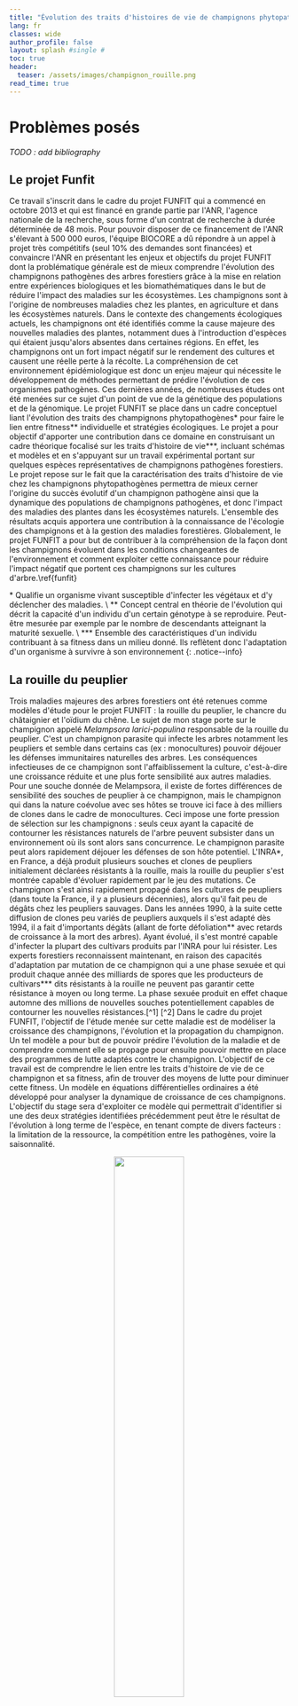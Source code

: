 ```yaml
---
title: "Évolution des traits d'histoires de vie de champignons phytopathogènes"
lang: fr
classes: wide
author_profile: false
layout: splash #single #
toc: true
header:
  teaser: /assets/images/champignon_rouille.png
read_time: true
---
```


# Problèmes posés

*TODO : add bibliography*

## Le projet Funfit

Ce travail s'inscrit dans le cadre du projet FUNFIT qui a commencé en octobre 2013 et qui est financé en grande partie par l'ANR, l'agence nationale de la recherche, sous forme d'un contrat de recherche à durée déterminée de 48 mois. Pour pouvoir disposer de ce financement de l'ANR s'élevant à 500 000 euros, l'équipe BIOCORE a dû répondre à un appel à projet très compétitifs (seul 10% des demandes sont financées) et convaincre l'ANR en présentant les enjeux et objectifs du projet FUNFIT dont la problématique générale est de mieux comprendre l'évolution des champignons pathogènes des arbres forestiers grâce à la mise en relation entre expériences biologiques et les biomathématiques dans le but de réduire l'impact des maladies sur les écosystèmes.
Les champignons sont à l'origine de nombreuses maladies chez les plantes, en agriculture et dans les écosystèmes naturels. Dans le contexte des changements écologiques actuels, les champignons ont été identifiés comme la cause majeure des nouvelles maladies des plantes, notamment dues à l'introduction d'espèces qui étaient jusqu'alors absentes dans certaines régions. En effet, les champignons ont un fort impact négatif sur le rendement des cultures et causent une réelle perte à la récolte. La compréhension de cet environnement épidémiologique est donc un enjeu majeur qui nécessite le développement de méthodes permettant de prédire l'évolution de ces organismes pathogènes. Ces dernières années, de nombreuses études ont été menées sur ce sujet d'un point de vue de la génétique des populations et de la génomique. Le projet FUNFIT se place dans un cadre conceptuel liant l'évolution des traits des champignons phytopathogènes\* pour faire le lien entre fitness\*\* individuelle et stratégies écologiques. Le projet a pour objectif d'apporter une contribution dans ce domaine en construisant un cadre théorique focalisé sur les traits d'histoire de vie\*\*\*, incluant schémas et modèles et en s'appuyant sur un travail expérimental portant sur quelques espèces représentatives de champignons pathogènes forestiers. Le projet repose sur le fait que la caractérisation des traits d'histoire de vie chez les champignons phytopathogènes permettra de mieux cerner l'origine du succès évolutif d'un champignon pathogène ainsi que la dynamique des populations de champignons pathogènes, et donc l'impact des maladies des plantes dans les écosystèmes naturels. L'ensemble des résultats acquis apportera une contribution à la connaissance de l'écologie des champignons et à la gestion des maladies forestières. Globalement, le projet FUNFIT a pour but de contribuer à la compréhension de la façon dont les champignons évoluent dans les conditions changeantes de l'environnement et comment exploiter cette connaissance pour réduire l'impact négatif que portent ces champignons sur les cultures d'arbre.\ref{funfit}

\* Qualifie un organisme vivant susceptible d'infecter les végétaux et d'y déclencher des maladies. \\
\*\* Concept central en théorie de l'évolution qui décrit la capacité d'un individu d'un certain génotype à se reproduire. Peut-être mesurée par exemple par le nombre de descendants atteignant la maturité sexuelle. \\
\*\*\* Ensemble des caractéristiques d'un individu contribuant à sa fitness dans un milieu donné. Ils reflètent donc l'adaptation d'un organisme à survivre à son environnement
{: .notice--info}

## La rouille du peuplier

Trois maladies majeures des arbres forestiers ont été retenues comme modèles d'étude pour le projet FUNFIT : la rouille du peuplier, le chancre du châtaignier et l'oïdium du chêne. Le sujet de mon stage porte sur le champignon appelé *Melampsora larici-populina* responsable de la rouille du peuplier. C'est un champignon parasite qui infecte les arbres notamment les peupliers et semble dans certains cas (ex : monocultures) pouvoir déjouer les défenses immunitaires naturelles des arbres. Les conséquences infectieuses de ce champignon sont l'affaiblissement la culture, c'est-à-dire une croissance réduite et une plus forte sensibilité aux autres maladies. Pour une souche donnée de Melampsora, il existe de fortes différences de sensibilité des souches de peuplier à ce champignon, mais le champignon qui dans la nature coévolue avec ses hôtes se trouve ici face à des milliers de clones dans le cadre de monocultures. Ceci impose une forte pression de sélection sur les champignons : seuls ceux ayant la capacité de contourner les résistances naturels de l'arbre peuvent subsister dans un environnement où ils sont alors sans concurrence. Le champignon parasite peut alors rapidement déjouer les défenses de son hôte potentiel. L'INRA\*, en France, a déjà produit plusieurs souches et clones de peupliers initialement déclarées résistants à la rouille, mais la rouille du peuplier s'est montrée capable d'évoluer rapidement par le jeu des mutations. Ce champignon s'est ainsi rapidement propagé dans les cultures de peupliers (dans toute la France, il y a plusieurs décennies), alors qu'il fait peu de dégâts chez les peupliers sauvages. Dans les années 1990, à la suite cette diffusion de clones peu variés de peupliers auxquels il s'est adapté dès 1994, il a fait d'importants dégâts (allant de forte défoliation\*\* avec retards de croissance à la mort des arbres). Ayant évolué, il s'est montré capable d'infecter la plupart des cultivars produits par l'INRA pour lui résister. Les experts forestiers reconnaissent maintenant, en raison des capacités d'adaptation par mutation de ce champignon qui a une phase sexuée et qui produit chaque année des milliards de spores que les producteurs de cultivars\*\*\* dits résistants à la rouille ne peuvent pas garantir cette résistance à moyen ou long terme. La phase sexuée produit en effet chaque automne des millions de nouvelles souches potentiellement capables de contourner les nouvelles résistances.[^1] [^2]
Dans le cadre du projet FUNFIT, l'objectif de l'étude menée sur cette maladie est de modéliser la croissance des champignons, l'évolution et la propagation du champignon. Un tel modèle a pour but de pouvoir prédire l'évolution de la maladie et de comprendre comment elle se propage pour ensuite pouvoir mettre en place des programmes de lutte adaptés contre le champignon. L'objectif de ce travail est de comprendre le lien entre les traits d'histoire de vie de ce champignon et sa fitness, afin de trouver des moyens de lutte pour diminuer cette fitness. Un modèle en équations différentielles ordinaires a été développé pour analyser la dynamique de croissance de ces champignons. L'objectif du stage sera d'exploiter ce modèle qui permettrait d'identifier si une des deux stratégies identifiées précédemment peut être le résultat de l'évolution à long terme de l'espèce, en tenant compte de divers facteurs : la limitation de la ressource, la compétition entre les pathogènes, voire la saisonnalité.

<p align="center"> <img src="/assets/images/champignon_rouille.png" width="50%"/> </p>
<p align="center"> <i>Échantillon d'une feuille infectée par la rouille du peuplier</i> </p>

\* Institut national de la recherche agronomique.\\
\*\* Phénomène de pertes de tout ou une partie des feuilles d'un arbre souvent dues à des maladies, parasites ou insectes. \\
\*\*\* Variété de plante obtenue en culture qui a été sélectionnée pour ses caractéristiques uniques.
{: .notice--info}

## La dynamique adaptative
L'objectif de mon stage était d'exploiter des modèles \ref{1cohorte}\ref{2cohortes} (expliqués en sections \ref{modele1} et \ref{modele2}) et des résultats existants pour identifier s'il existe une stratégie qui pourrait être le résultat de l'évolution à long terme de l'espèce grâce à la théorie de la dynamique adaptative. C'est une théorie qui est apparue petit à petit dans les années 1990 en combinant des outils déjà existant comme la théorie des jeux évolutionnaires \ref{gametheory} et la dynamique des populations \ref{dynamicpopulation} afin d'obtenir une dynamique eco-évolutive réaliste. En effet, cette théorie est un outil très utilisé en biologie qui tente d'expliquer les liens entre différents mécanismes comme l'hérédité, les mutations et la sélection naturelle. Elle permet de comprendre le lien entre évolution et démographie et notamment de visualiser et de comprendre la conséquence à long terme de petites mutations d'un trait au sein d'une population et est donc très utile pour modéliser les scénarios évolutifs.
Les hypothèses à respecter sont les suivantes : 
- Le mutant est rare quand il apparaît ce qui nous permet de dire que sa densité est négligeable.
- La modification du trait mutant est légère par rapport au trait du résident. 
- Les individus se reproduisent de façon clonale.
- Les populations sont à l'équilibre écologique lorsqu'un mutant apparaît car le taux de mutation est très faible. Ceci implique que deux mutants ne peuvent exister en même temps ni au même endroit.

Le but est d'observer le devenir de ce mutant rare dans la population. Soit il disparaît, soit il envahit le milieu. En envahissant le milieu le mutant devient le nouveau résident en changeant la valeur d'un trait phénotypique le caractérisant qui lui permet d'avoir une meilleure fitness (taux de croissance) que le résident. Excepté dans le cas des branchement évolutifs où les populations mutantes et résidentes sont stables et ont toutes les deux un taux de croisssance positifs, elles peuvent coexister et créer ainsi deux populations avec des traits différents (ce qui pourrait expliquer le phénomène de spéciation \footnote{processus évolutif par lequel de nouvelles espèces vivantes apparaissent}).

Afin de respecter l'hypothèse sur la faible densité du mutant, dans mes simulations je me place dans le cas où $n_1 = 100$ (taille de la  population résidente) et $n_2 = 1$ (taille de la population mutante).

## Le modèle - 1 cohorte
Pendant mon stage, la première partie fut d'abord de bien comprendre les travaux qui avaient été faits sur le sujet avant mon arrivée et quel serait précisément le travail que j’aurais à effectuer. Pour pouvoir comprendre le modèle mathématique, il faut d’abord comprendre ce qui se passe au niveau biologique lors de l’infection. En effet, l’infection se déroule en 3 étapes : la pénétration dans la feuille, la croissance du mycélium\footnote{Ensemble filamenteux du champignon qui permet d’absorber les ressources nécessaires à la survie et à la croissance du champignon.} et enfin la sporulation.

<div style="display:flex; justify-content:center;">
    <div style="text-align:center; margin-right:20px;">
        <p align="center"> <img src="/assets/images/champignon_cyclebiologiquemelampsora.png" width="70%"/> </p>
        <p><i>Représentation du cycle biologique de Melampsora, d'après Frey et Pinon 2004 \ref{frey}</i></p>
    </div>
    <div style="text-align:center;">
        <p align="center"> <img src="/assets/images/champignon_schemainfection.jpg" width="70%"/> </p>
        <p><i>Schéma de coupe d'une infection par Melampsora sur l'épiderme d'une feuille, d'après Hahn 2000 \ref{hahn}</i></p>
    </div>
</div>

Pour développer le modèle, il a été considéré que le champignon choisissait sa stratégie soit pour maximiser la quantité de spores\footnote{Cellule issue de la reproduction (ou multiplication végétative).} produites au cours de son existence soit pour s'assurer qu'une souche proche ne pourra pas exploiter la stratégie qu'il aurait choisi pour produire plus de spores que lui. On considère une cohorte de champignons se développant pendant une saison sur une même plante hôte et on s’intéresse à la densité de la lésion notée $n$ et représentant la quantité de mycélium dans la cohorte par unité d’aire de l’hôte, on suppose que $n$ est constant pendant la saison. D'où, le modèle développé dans \ref{1cohorte} : 

<p align="center"> <img src="/assets/images/champignon_cadretheorique.png" width="70%"/> </p>
<p align="center"> <i>Cadre théorique du modèle</i> </p>

$$
  \left\{
  \begin{array}{ll}
      \frac{dM(t)}{dt} = (1-u(t)).f(M(t))-g(M(t)) \\
      \frac{dS(t)}{dt} = u(t).\delta .f(M(t)) \\
      M(0) = M_0 , S(0) = S_0 \\
      0 \leqslant u(t) \leqslant 1, t \in [0,T]
  \end{array} 
  \right. 
  \text{ avec }
  \left.
    \begin{array}{ll}
      f(M) = \frac{\alpha M}{M+\kappa}.\frac{1}{1+\beta nM}  \\
      g(M) = \gamma M \\
    \end{array}
  \right.
$$

On représente ici sous forme d’équations différentielles ordinaires (EDO) l'évolution au cours du temps des quantités $M$ et $S$ qui sont respectivement la taille moyenne du mycélium et la quantité moyenne de spores à un instant t de la saison. Cependant, il faut savoir que comme le membre de droite dans la 2\up{ème} équation dans \eqref{modele1} ne contient pas $S(t)$ nous n'avons pas besoin de traiter explicitement $S(t)$, c'est à dire que $M(t)$ peut être considéré comme la seule variable d'état. Les fonctions $f$ et $g$ sont des fonctions représentant le taux de croissance et de mortalité du mycélium, la fonction $f$ comprend un facteur représentant le flux de ressource qui peut être obtenu par une hyphe, c'est-à-dire une branche du mycélium et un autre facteur qui est l'influence négative de la compétition entre les hyphes du champignon. La variable $u$ correspond à un terme d'allocation des ressources compris entre 0 et 1. Quand $u(t) = 0$, toutes les ressources sont utilisées pour la croissance du mycélium et quand $u(t) = 1$, les ressources sont entièrement consacrées à la production de spores. La constante $\delta$ est le rendement de la production de spores en comparaison de celle du mycélium. La variable de temps $t$ joue le rôle de l’âge de l’infection. Il faut savoir qu'on peut se placer dans 2 cas pour cette étude, lorsque la dynamique du champignon est assez rapide par rapport à la durée totale de la saison on peut considérer que l’intervalle observé est $\left[0;+\infty\right[$ , si ce n'est pas le cas alors on se place sur un intervalle fini $\left[0;T\right]$ .
Dans le cas d'un intervalle infini, le problème est de déterminer $u(t)$ qui maximisera la quantité de spores à la fin de la saison, sachant le champignon doit réussir à répartir de la bonne manière ses ressources entre la production de spores (= reproduction, i.e la survie de l’espèce) et la production de mycélium (organe qui absorbe les ressources) . Ce problème revient à trouver le $u(t)$ qui maximise la quantité $\int_0^T \frac{dS(t)}{dt} e^{-\mu t}  \,  dt$ avec un terme exponentiel prenant en compte $\mu$ le taux d’extinction de la cohorte de champignons sur la feuille (si par exemple la feuille est arrachée de l’arbre). Ce facteur $e^{-\mu t}$ indique une importance moindre des spores produites aux temps élevés car il est fort probable qu'à ces temps-là la lésion n'existe plus. Un tel problème d’optimalité a été résolu grâce au principe du maximum de Pontryagin \ref{1cohorte} et permet d'arriver au résultat que 

$$
u(M) = \left\{ 
  \begin{array}{ll}
    0, M < M^* \\
    1, M > M^* \\
    u^*, M = M^* \\
  \end{array} \right. 
  \text{ avec }
  \left\|
    \begin{array}{ll}
      M^* \text{ tel que }  f'(M^{*})-g'(M^{*}) = \mu \\
      u^* = 1 - \frac{g(M^*)}{f(M^*)} 
    \end{array}
  \right.
$$

Dans le cas d'un intervalle fini, l'étude développée par \ref{1cohorte} et qui s'appuie sur la résolution de l'équation d'Hamilton Jacobi Bellman (issue de la théorie de la programmation dynamique, et utilise une méthode dites des caractéristiques) conclut alors qu'il est nécessaire de construire une surface de commutation représentée par : 

$$
\lambda = \left\{(t,M) \in [0,T]\times]0,M^{*}] : \lambda(T-t,M) = 0 \right\}  
\text{ avec }
  \left\|
    \begin{array}{ll}
      \lambda(\tau,M)=-\int_0^\tau e^{-(\gamma+\mu)s}f'(Me^{-\gamma s})ds+1 \\ 
      \tau = T-t
    \end{array}
  \right.
$$

Dans ce cas, d'un point de vue biologique, c'est comme ci à partir d'un certain moment donné avant la fin de la saison le champignon concentrait toutes ces ressources à produire uniquement des spores et c'est compréhensible puisque on sait que des stress initiateurs comme des changements de saison (le début de l'hiver par exemple) peuvent être à l'origine de la  fructification chez de nombreuses espèces de champignons. La commande $u$ est alors définie par

$$ u(t,M) = \left\{ 
  \begin{array}{ll}
    0, M<M^{*},  \lambda(\tau,M) \geqslant 0 \\
    1, M>M^{*},  \lambda(\tau,M) < 0 \\
    u^*, M=M^* , 0 \leqslant t < T - \tau^* \\
    1, M>M^*
  \end{array} \right. 
\text{ avec }
\left\|
  \begin{array}{ll}
    M^* \text{ tel que }  f'(M^*)-g'(M^*) = \mu \\
    u^* = 1 - \frac{g(M^*)}{f(M^*)} \\
    \tau^* \text{ tel que } \lambda(\tau^*,M^*)=0
  \end{array} 
\right.
$$

La 1<sup>ère</sup> étape du travail a été de simuler ce modèle sur *Scilab*. Pour obtenir cette première simulation, j'ai utilisé la fonction $\textcolor{blue}{ode()}$ prédéfinie de Scilab qui est un solveur d'équations différentielles ordinaires explicite du 1<sup>er</sup> ordre qui utilise la méthode Runge-Kutta par défaut. J'ai préféré privilégier la méthode que Scilab conseille pour résoudre les systèmes raides ("stiff") et qui utilise le schéma BDF (Backward Differentiation formula) puisque le système étudié est bien un système raide dû au fait que $\dot{M}$ varie fortement entre $ M < M^* $ et $ M > M^* $ pendant un temps très court. 

<p align="center"> <img src="/assets/images/champignon_cohorte1.png" width="90%"/> </p>
<p align="center"> <i>Simulation du système dynamique - modèle 1 cohorte (n=100). A gauche, le cas où on considère un intervalle infini et à droite, un intervalle fini</i> </p>

## Le modèle - 2 cohortes	
L’enjeu de l’étude qui a été menée par l’équipe BIOCORE était d’étendre ce modèle dynamique à la théorie des jeux évolutionnaires puisque cela permettrait de décrire un possible équilibre évolutif dans des situations réalistes où plusieurs cohortes pathogènes sont en compétition pour une ressource commune parmi une plante hôte. En effet, la théorie des jeux évolutifs est une branche particulière de la théorie des jeux développée par des biologistes de l’évolution à partir des années 1970 \ref{gametheory} qui permet de décrire les stratégies utilisées par des populations d’individus et de déterminer quelles sont les stratégies stables du point de vue de l’évolution et définir des équilibres biologiques ; bien qu'optimale, la stratégie décrite précédemment n'est en effet peut-être pas imbattable car elle pourrait être exploitée par un mutant adoptant une autre stratégie.
Ainsi, il a été considéré 2 cohortes de champignons sur la même plante hôte et, en partant de \eqref{modele1}, développé ce modèle qui est celui qui nous intéresse

$$
\left\{ 
  \begin{array}{ll}
    \frac{dM_1(t)}{dt} = (1-u_1(t)).f_1(M_1(t),M_2(t))-g(M_1(t)) \\
    \frac{dM_2(t)}{dt} = (1-u_2(t)).f_2(M_1(t),M_2(t))-g(M_2(t)) \\
    \frac{dS_1(t)}{dt} = u_1(t).\delta .f_1(M_1(t),M_2(t)) \\
    \frac{dS_2(t)}{dt} = u_2(t).\delta .f_2(M_1(t),M_2(t)) \\
    M_1(0)=M_1^0 , M_2(0)=M_2^0 , S_1(0)=S_1^0 , S_2(0)=S_2^0 \\
    0 \leqslant u_1(t) \leqslant 1, 0 \leqslant u_2(t) \leqslant 1, t \in [0,T]
  \end{array}
\right.
\text{ avec }
\left\|
\begin{array}{ll}
  f_i(M_1,M_2) &= \frac{\alpha M_i}{M_i+\kappa}.\frac{1}{1+\beta (n_1M_1+n_2M_2)} \\
  g(M) &= \gamma M
  \end{array} 
\right.
$$

La fitness de chaque cohorte peut être écrite comme :

$$J_i(u_1,u_2) = \int_0^T u_i(t)f_i(M_1(t),M_2(t))e^{-\mu t} dt\longrightarrow\underset{u_i(.)}{\sup}$$ 

L'équation dynamique d'état et le critère d'optimisation correspondant sont maintenant remplacés par 2 équations dynamique d'état et leur critère d'invasion. Dans les deux équations et leur critère de fitness, on a un terme de compétition qui apparaît et qui dépend des 2 variables d'état. En appliquant la théorie des jeux et la théorie du contrôle à ce modèle, de nombreux résultats intéressants ont été trouvés dans l'étude \ref{2cohortes} notamment l’existence d’une stratégie évolutionnairement stable (ESS) c’est-à-dire qu’une cohorte voulant envahir ne pourra pas trouver de stratégie lui permettant de produire plus de spores\ref{2cohortes}. Le jeu résultant est défini par le modèle \eqref{modele2} et le critère $J_1 - J_2 \longrightarrow \underset{u_1}{\sup} ~ \underset{u_2}{\inf}$ car chaque cohorte essaie d'avoir une meilleure fitness individuelle que l'autre. Cela définira une stratégie **non invasible**. 

La solution de ce jeu ressemble à celle du problème de commande optimale au détail près que le niveau singulier $$M^{**}$$ est supérieur à $$M^*$$.

<p align="center"> <img src="/assets/images/champignon_cohortes2.png" width="70%"/> </p>
<p align="center"> <i>Simulation du système dynamique - modèle 2 cohortes, n=10 et T=30 d'après \ref{2cohortes}</i> </p>

La question qu'on se pose dans ce travail est de savoir si cet équilibre non invasible obtenu par la théorie des jeux sera bien le résultat de l'évolution telle que défini par la dynamique adaptative.

# Travail réalisé

Le problème dans le modèle développé dans notre exemple est que nous n’avons pas d’expression explicite de la taille de nos populations (ici $n_1$ et $n_2$), nous ne pouvons pas faire une étude analytique du modèle avec la théorie de la dynamique adaptative. Mon travail était donc de simuler avec Scilab numériquement en confrontant chaque stratégie 2 à 2 les unes après les autres. Une stratégie l'emporte sur une autre si ses gains sur la durée sont supérieurs à ceux de l'autre stratégie. En biologie, les gains d'un individu sont directement mesurables par le nombre de ses descendants. Ce que j'appelle stratégie est lié aux traits d'histoire de vie mentionnés plus haut, dans notre modèle c'est la taille moyenne de mycélium que va essayer d'atteindre le champignon pendant sa croissance qu'on appellera $M^{\sigma}$ \label{trait} et pour le cas d'un intervalle fini, un autre trait se rajoute c'est le temps $\tau^{\sigma}$ qu'on peut qualifier comme le moment auquel le champignon décide d'utiliser toutes ses ressources à ne produire que des spores avant la fin de la saison. La stratégie non invasible qui a été mise en évidence par les travaux précédents est de choisir comme valeur de trait un $$M^{**}$$ qui vérifie $$f'(M^{**})-g'(M^{**}) = \mu$$ et un $$\tau^{**}$$ tel que $$\lambda(\tau^{**},M^{**}) = 0$$.

## Etude à 1 trait - $T=+\infty$

### Diagramme PIP

Je me suis d'abord intéressé au cas où l'on considère un intervalle de temps infini qui est plus simple car on étudie un seul trait, $M^\sigma$, et j'ai supposé que le nombre total de lésions $n$ était constant d'une année à l'autre mais pas la répartition entre les cohortes. J'ai donc simulé la compétition au cours de plusieurs saisons de 2 cohortes de champignons ayant adoptées des stratégies proches mais différentes et à chaque fin de saison $i$ la densité de lésion de la première cohorte $n_1$ est recalculée en utilisant $n_1^{i+1} =\frac{n_1^i. J_1^i}{n_1^i. J_1^i+n_2^i. J_2^i} n$ (de la même façon pour $n_2$). Le produit $n_1^i J_1^i$ représente le nombre de spores produites à la fin de la saison $i$ par toute la cohorte 1 et $n_1^i. J_1^i+n_2^i. J_2^i$ le nombre total de spores produites par les deux cohortes. Ainsi pour obtenir $n_1^{i+1}$ on multiplie la proportion de spores produits par la cohorte 1 par rapport à la production totale des 2 cohortes par la quantité $n = n_1+n_2$. On constate qu'au bout de plusieurs saisons, l'une des cohortes de champignon tend à disparaître (sauf si les 2 cohortes ont la même stratégie) comme on peut le voir sur la figure ci-dessous.

<p align="center"> <img src="/assets/images/champignon_evolutionn1etn2.png" width="50%"/> </p>
<p align="center"> <i>Exemple de l'évolution de $n_1$ et $n_2$ (pour $M_1^\sigma = 1250$ et $M_2^\sigma = 1750$)</i> </p>

La cohorte restante est celle qui aura choisi une meilleure stratégie, elle devient la population résidente et est comparée ensuite à une autre stratégie (mutante) proche choisie aléatoirement pour respecter les hypothèses de la dynamique adaptative, par exemple dans mon code Scilab j'utilise : $  M_m^\sigma = M_r^\sigma+\epsilon*(rand()-0.5)$ \footnote{Pour simplifier les notations par la suite pour parler du trait $M^\sigma$ évoquer page \pageref{trait} d'une façon population mutante ou résidente on utilisera souvent $M_r$ et $M_m$ au lieu de $M^\sigma_r$ ou $M^\sigma_m$ (idem pour le trait $\tau^\sigma$), ils possèdent cependant la même signification.}, ça signifie que la valeur du trait $M^\sigma$ de la population mutante est choisie aléatoirement dans l'intervalle $[M^\sigma_r-\frac{\epsilon}{2};M^\sigma_r+\frac{\epsilon}{2}]$. On recommence ce processus jusqu'à se rendre compte que l'on converge vers une stratégie qui gagne à tous les coups et est donc imbattable. On remarque que ce $M^\sigma$ stable est très proche du $ M^{**} $.
\label{dynstochM}

<p align="center"> <img src="/assets/images/champignon_convergenceM.png" width="50%"/> </p>
<p align="center"> <i>Convergence stochastique vers $ M^{**} $ en partant de conditions initiales différentes ($M^\sigma_0 = 1500, 1750 \text{ et } 2150$)</i> </p>

A partir de là, j'ai pu développer un outil graphique connu en théorie de la dynamique adaptative, le diagramme d'invasion binaires ou PIP (Pairwise Invasibility Plots). On y représente en abscisse la valeur du trait de la population résidente et en ordonnée la valeur du trait de la population mutante. Et j'y ai représenté par un point rouge les cas où le mutant peut envahir la population résidente et par un point bleu le cas contraire. Le PIP trouvé nous donne 2 résultats significatifs : 
- le point singulier semble bien correspondre à $M^\sigma = M^{**}$ et donc être le même que celui trouvé dans \ref{2cohortes}.
- en choississant n'importe quelles valeurs de trait initiales, on converge vers cet équilibre stable donc c'est une stratégie continûment stable (CSS).

<p align="center"> <img src="/assets/images/champignon_pip3.png" width="50%"/> </p>
<p align="center"> <i>diagramme PIP</i> </p>

### Caractérisation du point singulier

#### Exposant d'invasion
En dynamique adaptative, une grandeur qui est régulièrement utilisée est l'exposant d'invasion, il est défini comme le taux de croissance d'un mutant dans un environnement en majorité occupé par des résidents et mesure donc la capacité d'un mutant à envahir et remplacer une population résidente. A chaque invasion réussie par un mutant, le trait phénotypique étudié du résident est remplacé par le trait du mutant comme en théorie des jeux évolutifs mais en plus avec un processus d'optimisation vers une meilleure fitness de la population. Dans le cas de tailles de populations définies par des dynamiques continus, on peut calculer cet exposant d'invasion en utilisant

$$s(M_r,M_m) = \lim\limits_{n_m \to 0} \frac{\dot{n}_m}{n_m}
\text{ avec }
\left\|
  \begin{array}{ll}
    M_r : \text{trait des résidents} \\
    M_m : \text{trait des mutants} \\
    n_m : \text{taille de la population mutante} \\
    n_r : \text{taille de la population résidente}
  \end{array} 
\right.
$$

On peut appliquer cette formule dans des cas analytiques quand $\dot{n}_m$ et $n_m$ sont explicités, ce qui n'est pas le cas ici. Numériquement, pour le cas discret, on va calculer :

$$s(M_r,M_m) = log \left( \frac{n_m(1)}{n_m(0)} \right) 
\text{ avec }
\left\|
  \begin{array}{ll}
    n_m(1): \textrm{taille de la population mutante après une seule saison} \\
    n_m(0): \text{taille de la population mutante initiale (petite)}
  \end{array} 
\right.
$$

Cependant, on peut se demander si le fait de regarder l'évolution sur seulement une saison avec une petite population mutante donne une bonne approximation de l'évolution des populations au long terme après plusieurs saisons. En superposant, le diagramme PIP précédemment obtenu, dans lequel on regardait si vraiment les mutants remplaçaient les résidents sur le long terme, à un contour plot de la fonction s, on s'aperçoit que les deux coïncident : le comportement sur la 1\up{ère} saison est le même que celui le long du temps évolutif. En effet, lorsque $s$ est positif alors  $n_m(1) > n_m(0) $, la population mutante augmente d'une saison à l'autre (contour plot) et elle remplace les résidents (points bleus). Quand $s$ est négatif alors  $n_m(1) < n_m(0) $, la population mutante diminue par rapport à la saison précédente, elle n'envahit pas.

<p align="center"> <img src="/assets/images/champignon_contourplot.png" width="50%"/> </p>
<p align="center"> <i>Exposant d'invasion</i> </p>

#### Gradient de sélection
On définit le gradient de sélection comme la variation de l'exposant d'invasion au point $m = r$, c'est à dire qu'il quantifie la vitesse à laquelle le trait varie et dans quelle direction. Numériquement, on fait une approximation en calculant une dérivée numérique centrée (ordre 2).

$$
\left.\frac{\partial s}{\partial M_m} \right| _{M_m=M_r} \simeq \frac{s(M_r,M_r+h)-s(M_r,M_r-h)}{2h} \quad \text{,  avec h petit}
$$

En regardant son signe, on peut connaître le comportement du trait et notamment si l'on se trouve à un point singulier de l'évolution\ref{beginner} :   

- si <span> $$ \left.\frac{\partial s}{\partial M_m} \right| _{M_m=M_r} > 0 $$ </span> alors le trait augmente. 
- si <span> $$ \left.\frac{\partial s}{\partial M_m} \right| _{M_m=M_r} < 0 $$ </span> alors le trait diminue.
- si <span> $$ \left.\frac{\partial s}{\partial M_m} \right| _{M_m=M_r} = 0 $$ </span> alors on est à un point singulier de l'évolution. 

<p align="center"> <img src="/assets/images/champignon_gradientselection1.png" width="50%"/> </p>
<p align="center"> <i>Gradient de sélection - 1 trait</i> </p>

On remarque que notre gradient de sélection calculé numériquement s'annule logiquement en un $M^\sigma \simeq M^{**}$. On a donc trouvé, numériquement, un point singulier de l'évolution et on peut le caractériser grâce aux propriétés concernant la dynamique adaptative\ref{hitchhiker} comme suit : 

- si <span> $$\left.\frac{\partial^2s}{\partial {M_m}^2} \right| _{M_m=M_r=M^{**}} < 0$$ </span> alors $$M^{**}$$ est une stratégie évolutivement stable (ESS), les mutants avec une stratégie proche ne peuvent pas envahir.
- si <span> $$\left.\frac{\partial^2s}{\partial {M_m}^2} \right| _{M_m=M_r=M^{**}} < \left.\frac{\partial^2s}{\partial {M_r}^2} \right| _{M_m=M_r=M^{**}}$$ </span> alors $$M^{**}$$ est stable par convergence, si les résidents ont une stratégie $ M^\sigma $ proche de $ M^{**} $ alors les mutants ayant réussit à envahir sont encore plus proche de la stratégie $$ M^{**} $$.
- si <span> $$\left.\frac{\partial^2s}{\partial {M_m}^2} \right| _{M_m=M_r=M^{**}} et \left.\frac{\partial^2s}{\partial {M_r}^2} \right| _{M_m=M_r=M^{**}} > 0 $$ </span> alors les mutants et les résidents peuvent potentiellement coexister, on parle de point de branchement si l'équilibre est stable.

Dans notre cas, on calcule les dérivées secondes numériques, c'est-à-dire : 

$$
\left.\frac{\partial^2s}{\partial M_m^2} \right| _{M_m=M_r=M^{**}} \simeq \frac{s(M^{**},M^{**}+h)-2s(M^{**},M^{**})+s(M^{**},M^{**}-h)}{h^2} = -4,464.10^{-10} \\
\left.\frac{\partial^2s}{\partial M_r^2} \right| _{M_m=M_r=M^{**}} \simeq \frac{s(M^{**}+h,M^{**})-2s(M^{**},M^{**})+s(M^{**}-h,M^{**})}{h^2} = 5,551.10^{-19}
$$

On trouve que notre point singulier $$M^{**}$$ vérifie les conditions pour être ESS et stable par convergence. On dit alors que $$M^{**}$$ est une stratégie continûment stable (CSS). L'évolution tend à faire converger le trait $M^\sigma$, la taille moyenne du mycélium à atteindre durant la saison du champignon Melampsora, vers la stratégie non invasible $$M^{**}$$.


## Etude à 2 traits -  $T<+\infty$

Pour le cas d'un intervalle de temps fini, il y a deux traits qui peuvent évoluer, $M^\sigma$ et $\tau^\sigma$. Nous ne pouvons donc pas afficher le PIP puisqu'il faudrait 2$\times$2 dimensions. Cependant, il n'est pas impossible de se rendre compte de ce qu'il se passe en traçant les stratégies gagnantes dans le plan $(\tau^\sigma;M^\sigma) $ en simulant une dynamique sochastique, de la même façon que pour le cas à 1 trait (p.\pageref{dynstochM}), comme suit : 

$$ 
\left\{
  \begin{array}{ll} 
    M_m^\sigma    &=& M_r^\sigma+\epsilon_M*(rand()-0.5) \\
    \tau_m^\sigma &=& \tau_r^\sigma+\epsilon_\tau*(rand()-0.5) 
  \end{array}
\right. 
$$

Et en partant de conditions initiales différentes on obtient plusieurs trajectoires qui convergent vers le même point : la stratégie non invasible $ (M^{**},\tau^{**}) $ (voir figure ci-dessous).

<p align="center"> <img src="/assets/images/champignon_stochastique.png" width="50%"/> </p>
<p align="center"> <i>Convergence stochastique vers $ (M^{**},\tau^{**}) $ avec $\epsilon_M=10$ et $\epsilon_\tau = 0.2$</i></p>

Dans ce cas à 2 traits, on peut aussi utiliser l'exposant d'invasion $s(M_r,M_m,\tau_r,\tau_m)$ comme pour le cas à 1 trait mais celui-ci a désormais 4 arguments (contre 2 avant) et le gradient de sélection est de dimension 2, on peut le calculer numériquement de cette façon : 

$$
\left.\frac{\partial s}{\partial M_m} \right| _{(M_m,\tau_m) = (M_r,\tau_r)} \simeq \frac{s(M_r,\tau_r,M_r+h_M,\tau_r)-s(M_r,\tau_r,M_r-h_M,\tau_r)}{2h_M} \\
\left.\frac{\partial s}{\partial \tau_m} \right| _{(M_m,\tau_m) = (M_r,\tau_r)} \simeq \frac{s(M_r,\tau_r,M_r,\tau_r+h_\tau)-s(M_r,\tau_r,M_r,\tau_r-h_\tau)}{2h_\tau}
$$

Pour trouver notre point singulier, on affiche le niveau 0 de ces 2 fonctions et on regarde leur point d'intersection (voir figure \ref{grad2}). On constate qu'il y a un seul point singulier dont on voudrait savoir s'il est stable et attractif.

<p align="center"> <img src="/assets/images/champignon_gradientselection2.png" width="50%"/> </p>
<p align="center"> <i>Gradients de sélection - 2 traits</i> </p>

### Caractérisation du point singulier
Les gradients de sélection calculés numériquement s'annulent en même temps en un point singulier de l'évolution qui est $$(M^{**},\tau^{**})$$. Pour le caractériser, on utilise les résultats sur la stabilité des points singuliers à plusieurs traits  \ref{leimar2005} qui ont été formulé par Leimar (2005) comme suit : 

Soit $x$ le vecteur des traits des résidents et $x'$ le vecteur des traits des mutants, on définit J la matrice Jacobienne du gradient de sélection et H la Hessienne de l'exposant d'invasion tel que 

$$
\mathrm{J}_{jk} =  \left.\frac{\partial^2s(x',x)}{\partial x'_j\partial x'_k}\right| _{x'=x=x^*}+\left.\frac{\partial^2s(x',x)}{\partial x'_j\partial x_k}\right| _{x'=x=x^*}
\text{  et ~~~~~~ }  
\mathrm{H}_{jk} = \left.\frac{\partial^2s(x',x)}{\partial x'_j\partial x'_k}\right| _{x'=x=x^*}
$$

- si $J$ est définie négative alors le point $x^*$ est stable par convergence.
- si $H$ et $J$ sont définies négatives alors le point $x^*$ est CSS.
- si $H$ est indéfinie ou définie positive et J est définie négative alors $x^*$ est un point de branchement évolutif.

En adaptant ces résultats et ces notations à notre cas, on a :

$$
\begin{array}{ll}
  \mathrm{J} =  \left.\begin{pmatrix}
    \frac{\partial^2s}{\partial {M_m}^2}+\frac{\partial^2s}{\partial M_m\partial M_r} & \frac{\partial^2s}{\partial M_m\partial \tau_m}+\frac{\partial^2s}{\partial M_m\partial \tau_r} \\
    \frac{\partial^2s}{\partial \tau_m\partial M_m}+\frac{\partial^2s}{\partial \tau_m\partial M_r} & \frac{\partial^2s}{\partial {\tau_m}^2}+\frac{\partial^2s}{\partial \tau_m\partial \tau_r}
  \end{pmatrix}\right| _{\binom{M_m}{\tau_m}=\binom{M_r}{\tau_r}=\binom{M^{**}}{\tau^{**}}} \\
  \mathrm{H} = \left.\begin{pmatrix}
    \frac{\partial^2s}{\partial {M_m}^2} & \frac{\partial^2s}{\partial M_m\partial \tau_m} \\
    \frac{\partial^2s}{\partial \tau_m\partial M_m} & \frac{\partial^2s}{\partial {\tau_m}^2}
  \end{pmatrix}\right| _{\binom{M_m}{\tau_m}=\binom{M_r}{\tau_r}=\binom{M^{**}}{\tau^{**}}}
\end{array}
$$

On approxime ces dérivées du second ordre numériquement en utilisant des différences finies centrées : 

$$
\begin{array}{ll}
\left.\frac{\partial^2s}{\partial {M_m}^2} \right| _{\binom{M_m}{\tau_m}=\binom{M_r}{\tau_r}=\binom{M^{**}}{\tau^{**}}} \simeq \frac{s(M^{**},\tau^{**},M^{**}+h_M,\tau^{**})-2s(M^{**},\tau^{**},M^{**},\tau^{**})+s(M^{**},\tau^{**},M^{**}-h_M,\tau^{**})}{h_M^2}
\end{array} \\
\begin{array}{ll}
\left.\frac{\partial^2s}{\partial {\tau_m}^2} \right| _{\binom{M_m}{\tau_m}=\binom{M_r}{\tau_r}=\binom{M^{**}}{\tau^{**}}} \simeq \frac{s(M^{**},\tau^{**},M^{**},\tau^{**}+h_\tau)-2s(M^{**},\tau^{**},M^{**},\tau^{**})+s(M^{**},\tau^{**},M^{**},\tau^{**}-h_\tau)}{h_\tau^2}
\end{array}
$$

Les dérivées mixtes sont calculées en utilisant l'approximation suivante : 

$$
\frac{\partial^2}{\partial x \partial y}f(x,y) \simeq \frac{f(x+h,y+k)-f(x+h,y-k)-f(x-h,y+k)+f(x-h,y-k)}{4hk}
$$

On obtient les matrices de la figure \ref{HJ} ci-dessous, qui sont toutes les deux définies négatives car toutes leurs valeurs propres sont strictement négatives (det>0 et tr<0). Notre point singulier est CSS. On en conclut qu'au fil de l'évolution, les traits $(M^\sigma,\tau^\sigma)$ du champignon Melampsora tendent à converger vers la stratégie non invasible $$(M^{**},\tau^{**})$$.

<p align="center"> <img src="/assets/images/champignon_stabilite2traits.png" width="60%"/> </p>
<p align="center"> <i>Calcul numérique des matrices J et H (à un facteur $10^6$ près)</i> </p>

### Équation canonique
Dieckmann et Law (1996) \ref{dieckmann} ont développé une équation pour représenter la trajectoire d'une façon déterministe des mutations et portant le nom d'*équation canonique*.

$$
\frac{d}{dt}x = m(x).C(x).\left.\frac{\partial s}{\partial x'}\right| _{x'=x} \text{ avec   }
\left\|
  \begin{array}{ll}
    x : \text{vecteur des traits résidents} \\
    x': \text{vecteur des traits mutants} \\
    m : \text{potentiel évolutif de la mutation} \\
    C : \text{matrice de covariance} \\
  \end{array} 
\right.
$$

Dans notre cas, on étudie les 2 traits $M^\sigma$ et $\tau^\sigma$ et on considère qu'ils évoluent tous les deux de manières indépendantes donc la matrice de covariance est diagonale, notre équation canonique s'écrit alors 

$$
\left\{ 
  \begin{array}{ll}
    \frac{d}{dt}M_r &=& \theta_M .\left.\frac{\partial s}{\partial M_m}\right| _{M_r=M_m} \\
    \frac{d}{dt}\tau_r &=& \theta_\tau .\left.\frac{\partial s}{\partial \tau_m}\right| _{\tau_r=\tau_m}
  \end{array} 
\right. 
$$

En codant cet ODE sur Scilab, on obtient la figure \ref{fig10} et on voit bien que peu importe la condition initiale que l'on choisit, on converge bien vers $$(M^*,\tau^*)$$ ce qui confirme bien nos résultats obtenus précédemment de manière stochastique.

<p align="center"> <img src="/assets/images/champignon_canonicalequation.png" width="60%"/> </p>
<p align="center"> <i>Simulation de l'équation canonique avec $\theta_M = 2500$ et $\theta_\tau = 1$</i> </p>

On superpose ensuite nos résultats obtenus de façon déterministe et stochastique (voir fig. \ref{11}). Cependant, il faut faire attention aux coefficients devant chaque équations, si l'on veut que les 2 graphiques soient cohérents. Les équations qui régissent l'évolution des traits sont :

$$
\begin{align*}
\underline{stochastique} &:  
\left\{
  \begin{array}{ll} 
    M_m^\sigma &=& M_r^\sigma+\epsilon_M*(rand()-0.5) \\
    \tau_m^\sigma &=& \tau_r^\sigma+\epsilon_\tau*(rand()-0.5) 
  \end{array} 
\right. \\ \\
\underline{déterministe} &:  
\left\{
  \begin{array}{ll} 
  \frac{d}{dt}M_r &=& \theta_M  .\left.\frac{\partial s}{\partial M_m}\right| _{M_r=M_m} \\
  \frac{d}{dt}\tau_r &=&  \theta_\tau .\left.\frac{\partial s}{\partial \tau_m}\right| _{\tau_r=\tau_m} \end{array}
\right.
\end{align*}
$$

Dans l'équation canonique (déterministe), les coefficients représentent la variance de nos traits. Or, on utilise la fonction $\textcolor{blue}{rand()}$ de Scilab (stochastique) comme une loi uniforme continue $U(a,b)$ dont la variance est $\frac{(b-a)^2}{12}$, ce qui veut dire que les variances de $M_m^\sigma$ et $\tau_m^\sigma$ sont $\frac{\epsilon_M^2}{12}$ et $\frac{\epsilon_\tau^2}{12}$ respectivement. Pour rester cohérents, il faut alors que nos coefficients vérifient la relation $\frac{\epsilon_M^2}{\epsilon_\tau^2}=\frac{\theta_M}{\theta_\tau}$. Dans mon cas, j'ai choisi $\frac{\epsilon_M}{\epsilon_\tau}=\frac{10}{0.2}=50$ et $\frac{\theta_M}{ \theta_\tau}= \frac{2500}{1}$ pour respecter cette condition. On constate alors une cohérence importante entre les simulations stochastiques et déterministes sur la figure \ref{superp}.

<p align="center"> <img src="/assets/images/champignon_deterministestochastique.png" width="60%"/> </p>
<p align="center"> <i>Superposition des résultats déterministe et stochastique</i> </p>


## Compromis évolutif (trade-off)
Le compromis évolutif est un concept récurrent en biologie évolutive, en effet les contraintes énergétiques exigent qu'un gain dans une zone de l'histoire de vie d'une espèce est obtenu au prix d'une perte dans un autre domaine. Par exemple, il existe des individus développant des résistances à certaines maladies mais entraînant des effets secondaires indésirables d'où le nom de compromis. On a donc souhaité explorer la potentielle existence d'un compromis évolutif entre nos 2 traits $M^\sigma$ et $\tau^\sigma$. En exprimant le trait $\tau^\sigma$ en fonction du trait $M^\sigma$ on peut mettre en place ce compromis évolutif et passer d'une étude de 2 traits à une étude à 1 trait. Pour trouver cette fonction, on affiche les couples $$(M^{**};\tau^{**})$$ obtenus dans \ref{2cohortes} en fonction des paramètres $\gamma$ et $\mu$ qui sont les paramètres biologiques principaux liés à la mortalité et à la croissance de nos individus. Ensuite, on cherche la meilleure courbe quadratique qui approxime ce nuage de point en utilisant la méthode des moindres carrés (voir figure \ref{comprom}) .

<p align="center"> <img src="/assets/images/champignon_tradeoff.png" width="60%"/> </p>
<p align="center"> <i>Compromis évolutifs</i> </p>

Le compromis évolutif reliant $$M^{**}$$ et $$\tau^{**}$$ s'écrit alors  $$\tau^{**} = a.{M^{**}}^2+b.{M^{**}}+c$$ avec $a = 0.0000022$, $b =  0.002406$ et $c = 0.9991782$. Bien qu'il n'y ait pas de base biologique à ce compromis, on constate qu'il représente assez bien le lien entre $$M^{**}$$ et $$\tau^{**}$$ dans le cas où les paramètres $\gamma$ et $\mu$ sont variables. On l'impose donc et on obtient une analyse plus simple.
Maintenant qu'on a une relation entre $$M^{**}$$ et $$\tau^{**}$$, on peut calculer le gradient de sélection comme pour le cas à 1 trait et voir quand il s'annule pour trouver le point singulier. 

<p align="center"> <img src="/assets/images/champignon_ptsinguliertradeoff.png" width="60%"/> </p>
<p align="center"> <i>Gradient de sélection avec compromis évolutifs</i> </p>

On remarque que ce point singulier n'est pas tout à fait atteint en $$M^{**}$$ la stratégie non invasible à cause de la mise en place du compromis.

# Discussion
En conclusion, les simulations numériques que j'ai réalisées ont confirmé la stabilité et l'attractivité de l'équilibre d'un point de vue de l'évolution au long terme pour les cas à 1 traits et à 2 traits. On a cohérence avec les travaux \ref{2cohortes}, mais on peut se demander si nos résultats sont toujours valables en augmentant le nombre de trait jusqu'à un cadre plus abstrait où l'on étudierait une infinité de traits.



# References

*en construction*

[rouille1]: Abgrall, J-F., Soutrenon, A., Les rouilles à Melampsora des peupliers. *La forêt et ses ennemis – Cemagref Grenoble* **2017**, p. 337-340
[rouille2] Maugard F., Pinon J., Soutrenon A., Taris B., Les maladies foliaires des peupliers. *Plaquette d’information du Département de la santé des forêts* **1999**  
[1cohorte] Yegorov, Y., Grognard, F., Mailleret, L., Halkett , F. Optimal resource allocation for biotrophic phatogens. *IFAC World Congress*, Toulouse, **2017**   
[2cohortes] Yegorov, Y., Grognard, F., Mailleret, L., Halkett, F., Bernhard, P. A dynamic game approach to uninvadable strategies for biotrophic pathogens. *en préparation* Sophia-Antipolis, **2017**
[gametheory] John Maynard Smith, Evolution and the Theory of Games. United Kingdom, **1982**, 234 pages   
[dynamicpopulation] Beverton, R.J.H., Holt, S.J. On the dynamics of exploited fish populations, **1957**, 538 pages  
[leimar] Leimar, O., Multidimensional convergence stability. *Evolutionnary Ecology Research* **2009**, 11, p.~191-208   
[leimar2005] Leimar, O., The Evolution of Phenotypic Polymorphism: Randomized Strategies versus Evolutionary Branching. *The American Naturalist* **2005**, 165, p. 669-681   
[hitchhiker]  Brännström, A., Johansson, J., Festenberg, N. The Hitchhiker's guide to adaptive dynamics. *Games* **2013**, 4, p. 304-328   
[beginner] Diekmann, O., A beginner's guide to adaptive dynamics. *Banach Center Publication* **2004**, 63   
[dieckmann] Dieckmann, U., Law, R., The dynamical theory of coevolution : a derivation from stochastic processes. *Journal of Mathematical Biology* **1996**, 34, p. 579-612  
[hahn] Hahn, M., The rust fungi. Cytology, physiology and molecular biology of infection. *Fungal Pathology* **2000**, p. 267-306 
[frey] Frey, P., Pinon, J., La rouille du peuplier : un pathosystème modèle.  *Biofutur* **2004**, 247, p. 28-32  
[exposé] Yegorov, Y., Grognard, F., Mailleret, L., Halkett ,F. Presentation : Optimal resource allocation for biotrophic pathogens, from poplar rust to theory to poplar rust. *Les Courmettes* **2016**  
Akhmetzhanov, A., Grognard, F., Mailleret, L. Optimal life-history strategies in seasonal consumer-resource dynamics *Evolution* **2011**, 65, p. 3113-3125 
[biocore] Paragraphe sur les thèmes de BIOCORE disponible sur : https://team.inria.fr/biocore/fr/
[funfit] Présentation du projet Funfit disponible sur : http://www.agence-nationale-recherche.fr/?Projet=ANR-13-BSV7-0011



